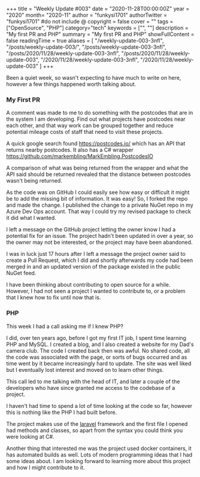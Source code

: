 +++
title = "Weekly Update #003"
date = "2020-11-28T00:00:00Z"
year = "2020"
month= "2020-11"
author = "funkysi1701"
authorTwitter = "funkysi1701" #do not include @
copyright = false
cover = ""
tags = ["OpenSource", "PHP"]
category="tech"
keywords = ["", ""]
description = "My first PR and PHP"
summary = "My first PR and PHP"
showFullContent = false
readingTime = true
aliases = [
    "/weekly-update-003-3nfl",
    "/posts/weekly-update-003/",
    "/posts/weekly-update-003-3nfl",
    "/posts/2020/11/28/weekly-update-003-3nfl",
    "/posts/2020/11/28/weekly-update-003",
    "/2020/11/28/weekly-update-003-3nfl",
    "/2020/11/28/weekly-update-003"
]
+++

Been a quiet week, so wasn't expecting to have much to write on here, however a few things happened worth talking about.

### My First PR

A comment was made to me to do something with the postcodes that are in the system I am developing. Find out what projects have postcodes near each other, and that way work can be grouped together and reduce potential mileage costs of staff that need to visit these projects.

A quick google search found https://postcodes.io/ which has an API that returns nearby postcodes. It also has a C# wrapper https://github.com/markembling/MarkEmbling.PostcodesIO

A comparison of what was being returned from the wrapper and what the API said should be returned revealed that the distance between postcodes wasn't being returned.

As the code was on GitHub I could easily see how easy or difficult it might be to add the missing bit of information. It was easy! So, I forked the repo and made the change. I published the change to a private NuGet repo in my Azure Dev Ops account. That way I could try my revised package to check it did what I wanted. 

I left a message on the GitHub project letting the owner know I had a potential fix for an issue. The project hadn't been updated in over a year, so the owner may not be interested, or the project may have been abandoned. 

I was in luck just 17 hours after I left a message the project owner said to create a Pull Request, which I did and shortly afterwards my code had been merged in and an updated version of the package existed in the public NuGet feed. 

I have been thinking about contributing to open source for a while. However, I had not seen a project I wanted to contribute to, or a problem that I knew how to fix until now that is.

### PHP

This week I had a call asking me if I knew PHP? 

I did, over ten years ago, before I got my first IT job, I spent time learning PHP and MySQL. I created a blog, and I also created a website for my Dad's camera club. The code I created back then was awful. No shared code, all the code was associated with the page, or sorts of bugs occurred and as time went by it became increasingly hard to update. The site was well liked but I eventually lost interest and moved on to learn other things.

This call led to me talking with the head of IT, and later a couple of the developers who have since granted me access to the codebase of a project.

I haven't had time to spend a lot of time looking at the code so far, however this is nothing like the PHP I had built before.

The project makes use of the [laravel](https://laravel.com/) framework and the first file I opened had methods and classes, so apart from the syntax you could think you were looking at C#. 

Another thing that interested me was the project used docker containers, it has automated builds as well. Lots of modern programming ideas that I had some ideas about. I am looking forward to learning more about this project and how I might contribute to it.